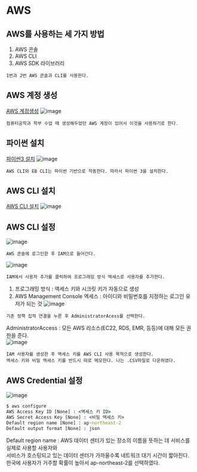 # AWS 

## AWS를 사용하는 세 가지 방법
1. AWS 콘솔
2. AWS CLI
3. AWS SDK 라이브러리
```
1번과 2번 AWS 콘솔과 CLI를 사용한다.
```
## AWS 계정 생성
[AWS 계정생성](https://portal.aws.amazon.com/billing/signup#/start)
![image](https://github.com/mr-won/AWS/assets/58906858/a18cc673-fd81-44f1-a861-0b3ed60667b3)
```
컴퓨터공학과 학부 수업 때 생성해두었던 AWS 계정이 있어서 이것을 사용하기로 한다.
```
## 파이썬 설치
[파이썬3 설치](https://www.python.org/downloads/windows/)
![image](https://github.com/mr-won/AWS/assets/58906858/1d7449ee-279f-40a7-969e-33517d3a0b64)
```
AWS CLI와 EB CLI는 파이썬 기반으로 작동한다. 따라서 파이썬 3을 설치한다.
```
## AWS CLI 설치
[AWS CLI 설치](https://awscli.amazonaws.com/AWSCLIV2.msi)
![image](https://github.com/mr-won/AWS/assets/58906858/36071523-0a4b-44c1-ae31-b686888be825)

## AWS CLI 설정
![image](https://github.com/mr-won/AWS/assets/58906858/cfde390f-895f-44b7-b25f-31d01e1a147a)
```
AWS 콘솔에 로그인한 후 IAM으로 들어간다.
```
![image](https://github.com/mr-won/AWS/assets/58906858/e528747d-a9fd-473f-8892-28358df0d5a3)
```
IAM에서 사용자 추가를 클릭하여 프로그래밍 방식 엑세스로 사용자를 추가한다.
```
1. 프로그래밍 방식 : 액세스 키와 시크릿 키가 자동으로 생성
2. AWS Management Console 엑세스 : 아이디와 비밀번호를 지정하는 로그인 유저가 되는 것
![image](https://github.com/mr-won/AWS/assets/58906858/75e3cf23-e69a-4637-b51f-6878034d10e1)
```
기존 정책 집적 연결을 누른 후 AdministratorAcess를 선택한다.
```
AdministratorAccess : 모든 AWS 리소스(EC22, RDS, EMR, 등등)에 대해 모든 권한을 준다.   
![image](https://github.com/mr-won/AWS/assets/58906858/9c305f8b-b3f4-4908-94d4-aa5c50f66049)
```
IAM 사용자를 생성한 후 엑세스 키를 AWS CLI 사용 목적으로 생성한다.
엑세스 키와 비밀 엑세스 키를 반드시 따로 메모한다. 나는 .CSV파일로 다운하였다.
```
## AWS Credential 설정
![image](https://github.com/mr-won/AWS/assets/58906858/368ff582-f764-46d3-80c3-b49ee1fe158a)
```cmd
$ aws configure
AWS Access Key ID [None] : <액세스 키 ID>
AWS Secret Access Key [None] : <비밀 액세스 키>
Default region name [None] : ap-northeast-2
Default output format [None] : json
```
Default region name : AWS 데이터 센터가 있는 장소의 이름을 뜻하는 데 서비스를 실제로 사용할 사용자와        
서비스가 호스팅되고 있는 데이터 센터가 가까울수록 네트워크 대기 시간이 짧아진다.    
한국에 사용자가 거주할 확률이 높아서 ap-northeast-2를 선택하였다.   






